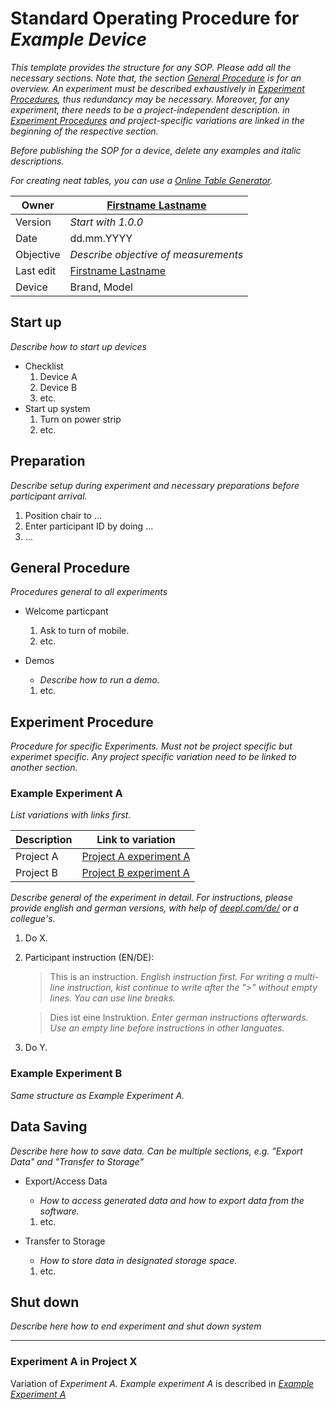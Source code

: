 # Standard Operating Procedure for _Example Device_

_This template provides the structure for any SOP. Please add all the necessary sections. Note that, the section [General Procedure](#general-procedure) is for an overview. An experiment must be described exhaustively in [Experiment Procedures](#experiment-procedure), thus redundancy may be necessary. Moreover, for any experiment, there needs to be a project-independent description. in [Experiment Procedures](#experiment-procedure) and project-specific variations are linked in the beginning of the respective section._

_Before publishing the SOP for a device, delete any examples and italic descriptions._

_For creating neat tables, you can use a [Online Table Generator](https://www.tablesgenerator.com/markdown_tables)._

| Owner     | [Firstname Lastname](mailto:firstname.lastname@domain.de) |
|-----------|-----------------------------------------------------------|
| Version   | _Start with 1.0.0_                                        |
| Date      | dd.mm.YYYY                                                |
| Objective | _Describe objective of measurements_                      |
| Last edit | [Firstname Lastname](mailto:firstname.lastname@domain.de) |
| Device    | Brand, Model                                              |

## Start up

_Describe how to start up devices_

* Checklist
    1. Device A
    1. Device B
    1. etc.
* Start up system
    1. Turn on power strip 
    1. etc.


## Preparation

_Describe setup during experiment and necessary preparations before participant arrival._

1. Position chair to ...
1. Enter participant ID by doing ...
1. ...

## General Procedure

_Procedures general to all experiments_

* Welcome particpant
    1. Ask to turn of mobile.
    1. etc.

* Demos
    * _Describe how to run a demo._
    1. etc.


## Experiment Procedure

_Procedure for specific Experiments. Must not be project specific but experimet specific. Any project specific variation need to be linked to another section._

### Example Experiment A

_List variations with links first._

| Description | Link to variation                                    |
|-------------|------------------------------------------------------|
| Project A   | [Project A experiment A](#experiment-a-in-project-x) |
| Project B   | [Project B experiment A](#experiment-b-in-project-x) |

_Describe general of the experiment in detail. For instructions, please provide english and german versions, with help of [deepl.com/de/](deepl.com/de/) or a collegue's._

1. Do X.
1. Participant instruction (EN/DE): 
    > This is an instruction. _English instruction first. 
    For writing a multi-line instruction, kist continue to write after the ">" without empty lines. You can 
    use line breaks._

    > Dies ist eine Instruktion. _Enter german instructions afterwards.
    Use an empty line before instructions in other languates._

1. Do Y.

### Example Experiment B

_Same structure as Example Experiment A._


## Data Saving

_Describe here how to save data. Can be multiple sections, e.g. "Export Data" and "Transfer to Storage"_ 

* Export/Access Data
    * _How to access generated data and how to export data from the software._
    1. etc.

* Transfer to Storage
    * _How to store data in designated storage space._
    1. etc.


## Shut down

_Describe here how to end experiment and shut down system_

___

### Experiment A in Project X

Variation of _Experiment A. Example experiment A_ is described in _[Example Experiment A](#example-experiment-a)_
